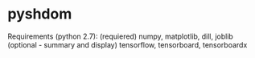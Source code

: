 # pyshdom

Requirements (python 2.7):
 (requiered) numpy, matplotlib, dill, joblib
 (optional - summary and display) tensorflow, tensorboard, tensorboardx
 

